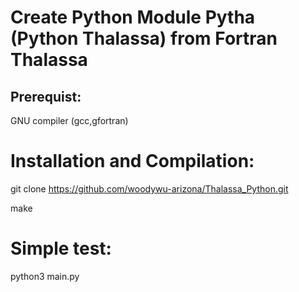 # Create Python Module Pytha (Python Thalassa) from Fortran Thalassa

## Prerequist:

GNU compiler (gcc,gfortran)


# Installation and Compilation:

git clone https://github.com/woodywu-arizona/Thalassa_Python.git

make


# Simple test:

python3 main.py
